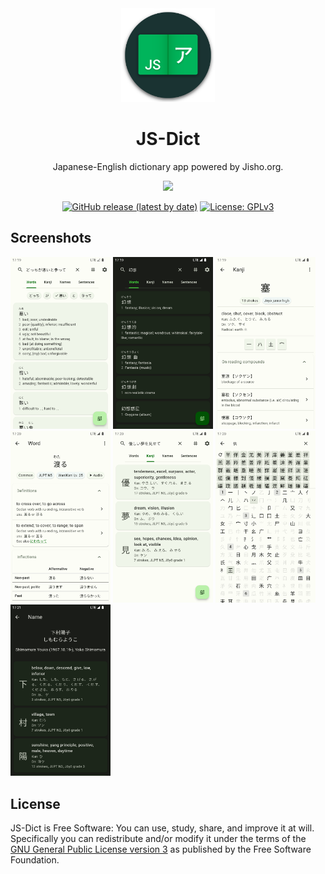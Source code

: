 <div align="center">

<img src="icon/icon.png" width="150">

# **JS-Dict**

Japanese-English dictionary app powered by Jisho.org.

<a href="https://github.com/petlyh/JS-Dict/releases/latest"><img src="https://raw.githubusercontent.com/andOTP/andOTP/master/assets/badges/get-it-on-github.png" height="90"></a>

<a href="https://github.com/petlyh/JS-Dict/releases/latest"><img alt="GitHub release (latest by date)" src="https://img.shields.io/github/v/release/petlyh/JS-Dict?logo=github&style=flat-square"></a>
<a href="https://www.gnu.org/licenses/gpl-3.0"><img alt="License: GPLv3" src="https://img.shields.io/badge/license-GPLv3-red.svg?style=flat-square"></a>
</div>

## Screenshots

[<img src="metadata/en-US/images/phoneScreenshots/01.png" width="160">](metadata/en-US/images/phoneScreenshots/01.png)
[<img src="metadata/en-US/images/phoneScreenshots/02.png" width="160">](metadata/en-US/images/phoneScreenshots/02.png)
[<img src="metadata/en-US/images/phoneScreenshots/03.png" width="160">](metadata/en-US/images/phoneScreenshots/03.png)
[<img src="metadata/en-US/images/phoneScreenshots/04.png" width="160">](metadata/en-US/images/phoneScreenshots/04.png)
[<img src="metadata/en-US/images/phoneScreenshots/05.png" width="160">](metadata/en-US/images/phoneScreenshots/05.png)
[<img src="metadata/en-US/images/phoneScreenshots/06.png" width="160">](metadata/en-US/images/phoneScreenshots/06.png)
[<img src="metadata/en-US/images/phoneScreenshots/07.png" width="160">](metadata/en-US/images/phoneScreenshots/07.png)

## License

JS-Dict is Free Software: You can use, study, share, and improve it at will. Specifically you can redistribute and/or modify it under the terms of the [GNU General Public License version 3](https://www.gnu.org/licenses/gpl-3.0.en.html) as published by the Free Software Foundation.
